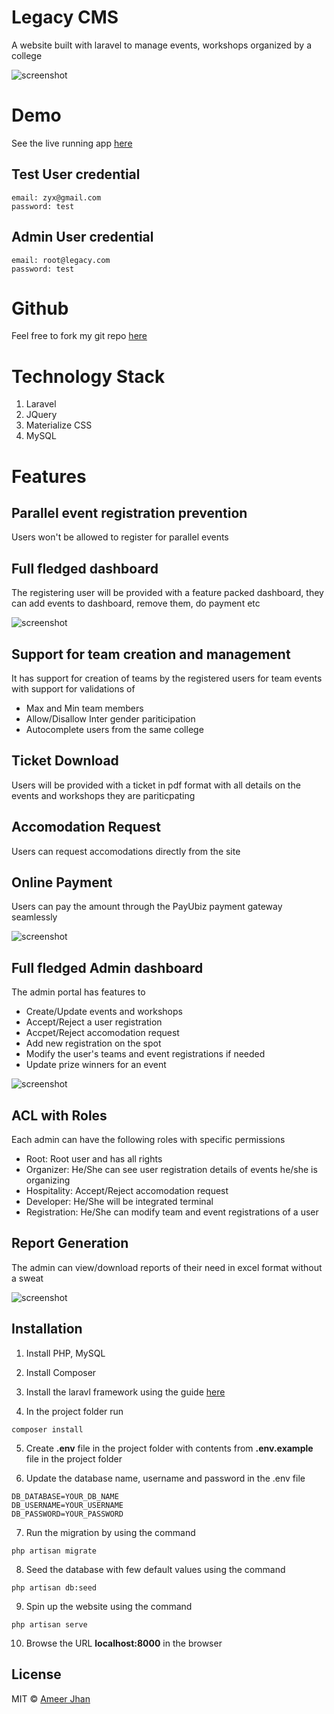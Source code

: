 # Legacy CMS #

A website built with laravel to manage events, workshops organized by a college

![screenshot](https://firebasestorage.googleapis.com/v0/b/portfolio-os-187bc.appspot.com/o/projects%2Flegacy%2Fevents.png?alt=media&token=e17525d0-417b-4954-8daa-52477f0205b2)

# Demo #

See the live running app [here](http://www.mepcoeng.ac.in/legacy17/public/)

## Test User credential ##

```
email: zyx@gmail.com
password: test
```

## Admin User credential ##

```
email: root@legacy.com
password: test
```


# Github  #

Feel free to fork my git repo [here](https://github.com/ameerthehacker/legacy17)

# Technology Stack

1. Laravel
2. JQuery
3. Materialize CSS
4. MySQL

# Features #

## Parallel event registration prevention ##

Users won't be allowed to register for parallel events

## Full fledged dashboard ##

The registering user will be provided with a feature packed dashboard, they can add events to dashboard, remove them, do payment etc

![screenshot](https://firebasestorage.googleapis.com/v0/b/portfolio-os-187bc.appspot.com/o/projects%2Flegacy%2Fdashboard.png?alt=media&token=49461b2a-5a26-48ed-8040-40067b00edbc)

## Support for team creation and management ##

It has support for creation of teams by the registered users for team events with support for validations of

* Max and Min team members
* Allow/Disallow Inter gender pariticipation
* Autocomplete users from the same college

## Ticket Download ##

Users will be provided with a ticket in pdf format with all details on the events and workshops they are pariticpating

## Accomodation Request ##

Users can request accomodations directly from the site

## Online Payment ##

Users can pay the amount through the PayUbiz payment gateway seamlessly

![screenshot](https://firebasestorage.googleapis.com/v0/b/portfolio-os-187bc.appspot.com/o/projects%2Flegacy%2Fpayment.png?alt=media&token=ae85ef05-0696-4324-b9dd-8f939075befe)

## Full fledged Admin dashboard ##

The admin portal has features to

* Create/Update events and workshops
* Accept/Reject a user registration
* Accpet/Reject accomodation request
* Add new registration on the spot
* Modify the user's teams and event registrations if needed
* Update prize winners for an event

![screenshot](https://firebasestorage.googleapis.com/v0/b/portfolio-os-187bc.appspot.com/o/projects%2Flegacy%2Fadmin_portal.png?alt=media&token=8175b177-0f32-43a4-943c-c1698d42b8a7)

## ACL with Roles ##

Each admin can have the following roles with specific permissions

* Root: Root user and has all rights
* Organizer: He/She can see user registration details of events he/she is organizing
* Hospitality: Accept/Reject accomodation request
* Developer: He/She will be integrated terminal
* Registration: He/She can modify team and event registrations of a user

## Report Generation ##

The admin can view/download reports of their need in excel format without a sweat

![screenshot](https://firebasestorage.googleapis.com/v0/b/portfolio-os-187bc.appspot.com/o/projects%2Flegacy%2Freport.png?alt=media&token=0d8e7d05-3cba-45e1-90b0-86a41e38ce65)

## Installation ##

1. Install PHP, MySQL

2. Install Composer

3. Install the laravl framework using the guide [here](https://laravel.com/docs/5.5#installation)

4. In the project folder run

```
composer install
```

5. Create __.env__ file in the project folder with contents from __.env.example__ file in the project folder

6. Update the database name, username and password in the .env file

```
DB_DATABASE=YOUR_DB_NAME
DB_USERNAME=YOUR_USERNAME
DB_PASSWORD=YOUR_PASSWORD
```

7. Run the migration by using the command

```
php artisan migrate
```

8. Seed the database with few default values using the command

```
php artisan db:seed
```

9. Spin up the website using the command

```
php artisan serve
```

10. Browse the URL __localhost:8000__ in the browser

## License ##

MIT © [Ameer Jhan](mailto:ameerjhanprof@gmail.com)